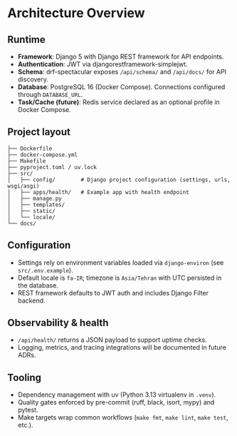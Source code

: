 # Architecture Overview

## Runtime
- **Framework**: Django 5 with Django REST framework for API endpoints.
- **Authentication**: JWT via djangorestframework-simplejwt.
- **Schema**: drf-spectacular exposes `/api/schema/` and `/api/docs/` for API discovery.
- **Database**: PostgreSQL 16 (Docker Compose). Connections configured through `DATABASE_URL`.
- **Task/Cache (future)**: Redis service declared as an optional profile in Docker Compose.

## Project layout
```
├── Dockerfile
├── docker-compose.yml
├── Makefile
├── pyproject.toml / uv.lock
├── src/
│   ├── config/        # Django project configuration (settings, urls, wsgi/asgi)
│   ├── apps/health/   # Example app with health endpoint
│   ├── manage.py
│   ├── templates/
│   ├── static/
│   └── locale/
└── docs/
```

## Configuration
- Settings rely on environment variables loaded via `django-environ` (see `src/.env.example`).
- Default locale is `fa-IR`; timezone is `Asia/Tehran` with UTC persisted in the database.
- REST framework defaults to JWT auth and includes Django Filter backend.

## Observability & health
- `/api/health/` returns a JSON payload to support uptime checks.
- Logging, metrics, and tracing integrations will be documented in future ADRs.

## Tooling
- Dependency management with uv (Python 3.13 virtualenv in `.venv`).
- Quality gates enforced by pre-commit (ruff, black, isort, mypy) and pytest.
- Make targets wrap common workflows (`make fmt`, `make lint`, `make test`, etc.).
